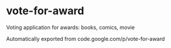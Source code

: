 # vote-for-award
Voting application for awards: books, comics, movie

Automatically exported from code.google.com/p/vote-for-award

